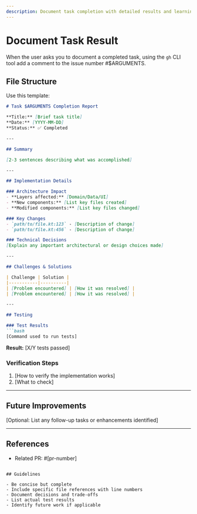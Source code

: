 ```yaml
---
description: Document task completion with detailed results and learnings
---
```


# Document Task Result

When the user asks you to document a completed task, using the `gh` CLI tool add a comment to the issue number #$ARGUMENTS.

## File Structure

Use this template:

```markdown
# Task $ARGUMENTS Completion Report

**Title:** [Brief task title]
**Date:** [YYYY-MM-DD]
**Status:** ✅ Completed

---

## Summary

[2-3 sentences describing what was accomplished]

---

## Implementation Details

### Architecture Impact
- **Layers affected:** [Domain/Data/UI]
- **New components:** [List key files created]
- **Modified components:** [List key files changed]

### Key Changes
- `path/to/file.kt:123` - [Description of change]
- `path/to/file.kt:456` - [Description of change]

### Technical Decisions
[Explain any important architectural or design choices made]

---

## Challenges & Solutions

| Challenge | Solution |
|-----------|----------|
| [Problem encountered] | [How it was resolved] |
| [Problem encountered] | [How it was resolved] |

---

## Testing

### Test Results
```bash
[Command used to run tests]
```

**Result:** [X/Y tests passed]

### Verification Steps
1. [How to verify the implementation works]
2. [What to check]

---

## Future Improvements

[Optional: List any follow-up tasks or enhancements identified]

---

## References

- Related PR: #[pr-number]
```

## Guidelines

- Be concise but complete
- Include specific file references with line numbers
- Document decisions and trade-offs
- List actual test results
- Identify future work if applicable